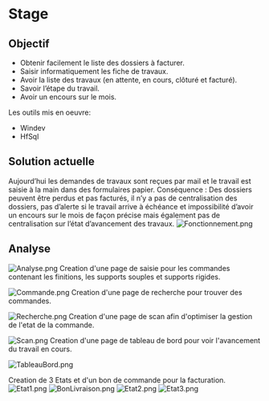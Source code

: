 # Stage

## Objectif

-	Obtenir facilement le liste des dossiers à facturer. 
-	Saisir informatiquement les fiche de travaux. 
-	Avoir la liste des travaux (en attente, en cours, clôturé et facturé). 
-	Savoir l’étape du travail. 
-	Avoir un encours sur le mois. 

Les outils mis en oeuvre:
* Windev
* HfSql

## Solution actuelle
Aujourd’hui les demandes de travaux sont reçues par mail et le travail est saisie à la main dans des formulaires papier.
Conséquence : 
Des dossiers peuvent être perdus et pas facturés, il n’y a pas de centralisation des dossiers, pas d’alerte si le travail arrive à échéance et impossibilité d’avoir un encours sur le mois de façon précise mais également pas de centralisation sur l’état d’avancement des travaux.
![Fonctionnement.png](http://image.noelshack.com/fichiers/2019/14/6/1554564704-image-13.jpg)
## Analyse ##
![Analyse.png](http://image.noelshack.com/fichiers/2019/13/6/1553958154-analyse.png)
Creation d'une page de saisie pour les commandes contenant les finitions, les supports souples et supports rigides.

![Commande.png](http://image.noelshack.com/fichiers/2019/13/6/1553958159-capture.png)
Creation d'une page de recherche pour trouver des commandes.

![Recherche.png](http://image.noelshack.com/fichiers/2019/13/6/1553958167-capture2.png)
Creation d'une page de scan afin d'optimiser la gestion de l'etat de la commande.

![Scan.png](http://image.noelshack.com/fichiers/2019/13/6/1553958171-capture10.png)
Creation d'une page de tableau de bord pour voir l'avancement du travail en cours.

![TableauBord.png](http://image.noelshack.com/fichiers/2019/13/6/1553958174-capture20.png)

Creation de 3 Etats et d'un bon de commande pour la facturation.
![Etat1.png](http://image.noelshack.com/fichiers/2019/13/6/1553958352-capture50.png)
![BonLivraison.png](http://image.noelshack.com/fichiers/2019/13/6/1553958359-capture52.png)
![Etat2.png](http://image.noelshack.com/fichiers/2019/13/6/1553958365-capture60.png)
![Etat3.png](http://image.noelshack.com/fichiers/2019/13/6/1553958370-capture65.png)






